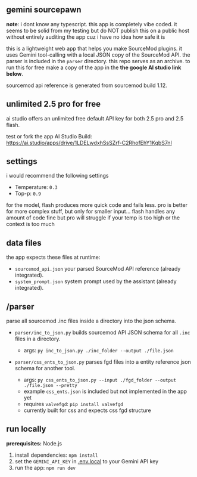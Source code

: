 ## gemini sourcepawn

**note**: i dont know any typescript. this app is completely vibe coded. it seems to be solid from my testing but do NOT publish this on a public host without entirely auditing the app cuz i have no idea how safe it is

this is a lightweight web app that helps you make SourceMod plugins. it uses Gemini tool-calling with a local JSON copy of the SourceMod API. the parser is included in the `parser` directory. this repo serves as an archive. to run this for free make a copy of the app in the **the google AI studio link below**.  

sourcemod api reference is generated from sourcemod build 1.12.

## unlimited 2.5 pro for free

ai studio offers an unlimited free default API key for both 2.5 pro and 2.5 flash.

test or fork the app AI Studio Build: https://ai.studio/apps/drive/1LDELwdxhSsSZrf-C2RhofEhY1KqbS7nl

## settings

i would recommend the following settings

  - Temperature: `0.3`
  - Top-p: `0.9`

for the model, flash produces more quick code and fails less. pro is better for more complex stuff, but only for smaller input... flash handles any amount of code fine but pro will struggle if your temp is too high or the context is too much

## data files

the app expects these files at runtime:

* `sourcemod_api.json` your parsed SourceMod API reference (already integrated).
* `system_prompt.json` system prompt used by the assistant (already integrated).

## /parser

parse all sourcemod .inc files inside a directory into the json schema.

* `parser/inc_to_json.py` builds sourcemod API JSON schema for all `.inc` files in a directory.
    - args: `py inc_to_json.py ./inc_folder --output ./file.json`
      
* `parser/css_ents_to_json.py` parses fgd files into a entity reference json schema for another tool.
    - args: `py css_ents_to_json.py --input ./fgd_folder --output ./file.json --pretty`
    - example `css_ents.json` is included but not implemented in the app yet
    - requires `valvefgd`: `pip install valvefgd`
    - currently built for css and expects css fgd structure


## run locally

**prerequisites:**  Node.js

1. install dependencies:
   `npm install`
2. set the `GEMINI_API_KEY` in [.env.local](.env.local) to your Gemini API key
3. run the app:
   `npm run dev`

